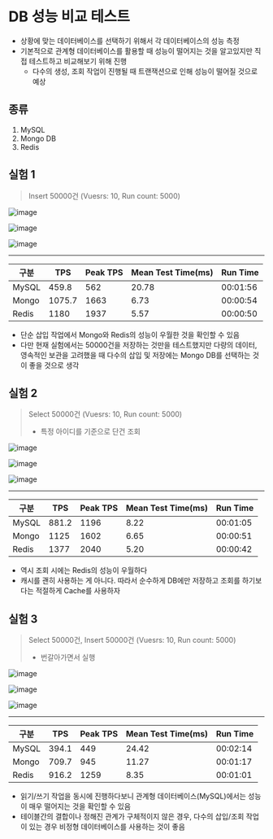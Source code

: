 # DB 성능 비교 테스트
- 상황에 맞는 데이터베이스를 선택하기 위해서 각 데이터베이스의 성능 측정
- 기본적으로 관계형 데이터베이스를 활용할 때 성능이 떨어지는 것을 알고있지만 직접 테스트하고 비교해보기 위해 진행
    - 다수의 생성, 조회 작업이 진행될 때 트랜잭션으로 인해 성능이 떨어질 것으로 예상

## 종류
1. MySQL
2. Mongo DB
3. Redis

## 실험 1
> Insert 50000건 (Vuesrs: 10, Run count: 5000)

![image](https://user-images.githubusercontent.com/59307414/156512498-9b5f5683-6bf9-4a61-81a0-f837d979bb1b.png)

![image](https://user-images.githubusercontent.com/59307414/156512441-ba6c61ed-ef33-4343-b0d4-f8ee6ac8e3c5.png)

![image](https://user-images.githubusercontent.com/59307414/156514922-2730868e-7f4b-4172-81ad-0a714b085582.png)

---

|구분|TPS|Peak TPS|Mean Test Time(ms)|Run Time|
|---|---|---|---|---|
|MySQL|459.8|562|20.78|00:01:56|
|Mongo|1075.7|1663|6.73|00:00:54|
|Redis|1180|1937|5.57|00:00:50|

- 단순 삽입 작업에서 Mongo와 Redis의 성능이 우월한 것을 확인할 수 있음
- 다만 현재 실험에서는 50000건을 저장하는 것만을 테스트했지만 다량의 데이터, 영속적인 보관을 고려했을 때 다수의 삽입 및 저장에는 Mongo DB를 선택하는 것이 좋을 것으로 생각

## 실험 2
> Select 50000건 (Vuesrs: 10, Run count: 5000)
> - 특정 아이디를 기준으로 단건 조회

![image](https://user-images.githubusercontent.com/59307414/156516735-5e4057b2-538f-4031-bb63-258fa02eddde.png)

![image](https://user-images.githubusercontent.com/59307414/156516803-a522d8ba-1550-4ee8-83c3-6f12191ce812.png)

![image](https://user-images.githubusercontent.com/59307414/156516859-b868d699-057a-46af-a2b0-f841b8b27558.png)

---

|구분|TPS|Peak TPS|Mean Test Time(ms)|Run Time|
|---|---|---|---|---|
|MySQL|881.2|1196|8.22|00:01:05|
|Mongo|1125|1602|6.65|00:00:51|
|Redis|1377|2040|5.20|00:00:42|

- 역시 조회 시에는 Redis의 성능이 우월하다
- 캐시를 괜히 사용하는 게 아니다. 따라서 순수하게 DB에만 저장하고 조회를 하기보다는 적절하게 Cache를 사용하자

## 실험 3
> Select 50000건, Insert 50000건 (Vuesrs: 10, Run count: 5000)
> - 번갈아가면서 실행

![image](https://user-images.githubusercontent.com/59307414/156519812-7c0b472d-1150-4ac8-bbfc-0dae4509b7c6.png)

![image](https://user-images.githubusercontent.com/59307414/156519772-02aeb892-55d1-4a55-876f-1fec368b96ce.png)

![image](https://user-images.githubusercontent.com/59307414/156519698-ff82da01-f687-4c0e-b414-ef5dafc5a327.png)

---

|구분|TPS|Peak TPS|Mean Test Time(ms)|Run Time|
|---|---|---|---|---|
|MySQL|394.1|449|24.42|00:02:14|
|Mongo|709.7|945|11.27|00:01:17|
|Redis|916.2|1259|8.35|00:01:01|

- 읽기/쓰기 작업을 동시에 진행하다보니 관계형 데이터베이스(MySQL)에서는 성능이 매우 떨어지는 것을 확인할 수 있음
- 테이블간의 결합이나 정해진 관계가 구체적이지 않은 경우, 다수의 삽입/조회 작업이 있는 경우 비정형 데이터베이스를 사용하는 것이 좋음